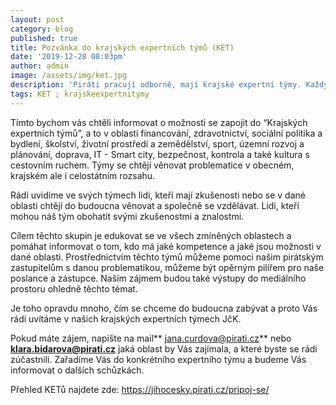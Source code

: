 ```yaml
---
layout: post
category: blog
published: true
title: Pozvánka do krajských expertních týmů (KET)
date: '2019-12-28 08:03pm'
author: admin
image: /assets/img/ket.jpg
description: 'Piráti pracují odborně, mají krajské expertní týmy. Každý se může zapojit.'
tags: KET ; krajskeexpertnitymy
---
```

Tímto bychom vás chtěli informovat o možnosti se zapojit do “Krajských expertních týmů”, a to v oblasti financování, zdravotnictví, sociální politika a bydlení, školství, životní prostředí a zemědělství, sport, územní rozvoj a plánování, doprava, IT - Smart city, bezpečnost, kontrola a také kultura s cestovním ruchem. Týmy se chtějí věnovat problematice v obecném, krajském ale i celostátním rozsahu.

Rádi uvidíme ve svých týmech lidi, kteří mají zkušenosti nebo se v dané oblasti chtějí do budoucna věnovat a společně se vzdělávat. Lidi, kteří mohou náš tým obohatit svými zkušenostmi a znalostmi.

Cílem těchto skupin je edukovat se ve všech zmíněných oblastech a pomáhat informovat o tom, kdo má jaké kompetence a jaké jsou možnosti v dané oblasti. Prostřednictvím těchto týmů můžeme pomoci našim pirátským zastupitelům s danou problematikou, můžeme být opěrným pilířem pro naše poslance a zástupce. Naším zájmem budou také výstupy do mediálního prostoru ohledně těchto témat.

Je toho opravdu mnoho, čím se chceme do budoucna zabývat a proto Vás rádi uvítáme v našich krajských expertních týmech JčK.

Pokud máte zájem, napište na mail** jana.curdova@pirati.cz** nebo **klara.bidarova@pirati.cz** jaká oblast by Vás zajímala, a které byste se rádi zúčastnili. Zařadíme Vás do konkrétního expertního týmu a budeme Vás informovat o dalších schůzkách. 

Přehled KETů najdete zde: https://jihocesky.pirati.cz/pripoj-se/
